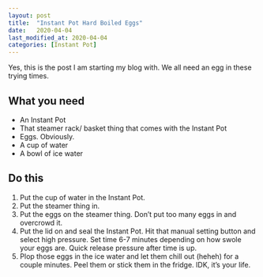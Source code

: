 ```yaml
---
layout: post
title:  "Instant Pot Hard Boiled Eggs"
date:   2020-04-04
last_modified_at: 2020-04-04
categories: [Instant Pot]
---
```

Yes, this is the post I am starting my blog with. We all need an egg in these trying times.

## What you need
* An Instant Pot
* That steamer rack/ basket thing that comes with the Instant Pot
* Eggs. Obviously.
* A cup of water
* A bowl of ice water

## Do this
1. Put the cup of water in the Instant Pot.
2. Put the steamer thing in.
3. Put the eggs on the steamer thing. Don’t put too many eggs in and overcrowd it.
4. Put the lid on and seal the Instant Pot. Hit that manual setting button and select high pressure. Set time 6-7 minutes depending on how swole your eggs are. Quick release pressure after time is up.
5. Plop those eggs in the ice water and let them chill out (heheh) for a couple minutes. Peel them or stick them in the fridge. IDK, it’s your life.